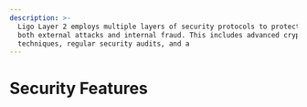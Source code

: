 ```yaml
---
description: >-
  Ligo Layer 2 employs multiple layers of security protocols to protect against
  both external attacks and internal fraud. This includes advanced cryptographic
  techniques, regular security audits, and a
---
```


# Security Features

